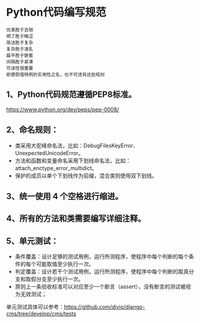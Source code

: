 # Python代码编写规范

```
优美胜于丑陋
明了胜于晦涩
简洁胜于复杂
复杂胜于凌乱
扁平胜于嵌套
间隔胜于紧凑
可读性很重要
即便假借特例的实用性之名，也不可违背这些规则
```

## 1、Python代码规范遵循PEP8标准。

https://www.python.org/dev/peps/pep-0008/

## 2、命名规则：
- 类采用大驼峰命名法，比如：DebugFilesKeyError、UnexpectedUnicodeError。
- 方法和函数和变量命名采用下划线命名法，比如：attach_enctype_error_multidict。
- 保护的成员以单个下划线作为前缀，混合类则使用双下划线。

## 3、统一使用 4 个空格进行缩进。

## 4、所有的方法和类需要编写详细注释。

## 5、单元测试：
- 条件覆盖：设计足够的测试用例，运行所测程序，使程序中每个判断的每个条件的每个可能取值至少执行一次。
- 判定覆盖：设计若干个测试用例，运行所测程序，使程序中每个判断的取真分支和取假分支至少执行一次。
- 原则上一条验收标准可以对应至少一个断言（assert），没有断言的测试被视为无效测试；

单元测试具体可以参考：https://github.com/divio/django-cms/tree/develop/cms/tests